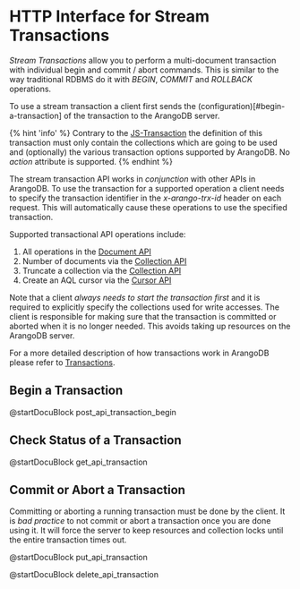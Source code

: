 HTTP Interface for Stream Transactions
======================================

*Stream Transactions* allow you to perform a multi-document transaction 
with individual begin and commit / abort commands. This is similar to
the way traditional RDBMS do it with *BEGIN*, *COMMIT* and *ROLLBACK* operations.

To use a stream transaction a client first sends the (configuration)[#begin-a-transaction]
of the transaction to the ArangoDB server.

{% hint 'info' %}
Contrary to the [JS-Transaction](JsTransaction.md) the definition of this 
transaction must only contain the collections which are going to be used
and (optionally) the various transaction options supported by ArangoDB.
No *action* attribute is supported.
{% endhint %}

The stream transaction API works in *conjunction* with other APIs in ArangoDB.
To use the transaction for a supported operation a client needs to specify
the transaction identifier in the *x-arango-trx-id* header on each request.
This will automatically cause these operations to use the specified transaction.

Supported transactional API operations include:

1. All operations in the [Document API](../Document/WorkingWithDocuments.md)
2. Number of documents via the [Collection API](../Collection/Getting.md#return-number-of-documents-in-a-collection)
3. Truncate a collection via the [Collection API](../Collection/Getting.md#return-number-of-documents-in-a-collection)
4. Create an AQL cursor via the [Cursor API](../AqlQueryCursor/AccessingCursors.md)

Note that a client *always needs to start the transaction first* and it is required to
explicitly specify the collections used for write accesses. The client is responsible
for making sure that the transaction is committed or aborted when it is no longer needed.
This avoids taking up resources on the ArangoDB server.

For a more detailed description of how transactions work in ArangoDB please
refer to [Transactions](../../Manual/Transactions/index.html). 

Begin a Transaction
-------------------

<!-- RestTransactionHandler.cpp -->

@startDocuBlock post_api_transaction_begin

Check Status of a Transaction
-----------------------------

@startDocuBlock get_api_transaction

Commit or Abort a Transaction
-----------------------------

Committing or aborting a running transaction must be done by the client.
It is *bad practice* to not commit or abort a transaction once you are done
using it. It will force the server to keep resources and collection locks 
until the entire transaction times out.

<!-- RestTransactionHandler.cpp -->

@startDocuBlock put_api_transaction

<!-- RestTransactionHandler.cpp -->

@startDocuBlock delete_api_transaction
